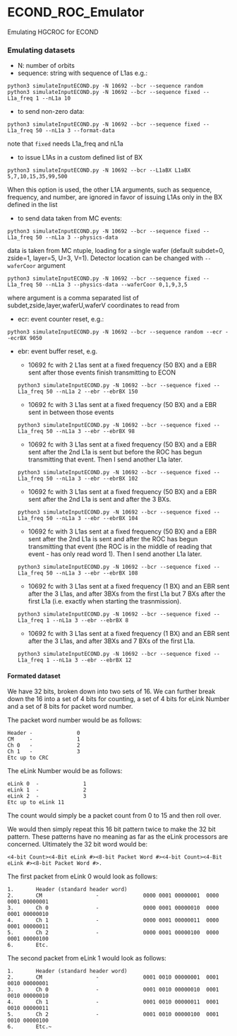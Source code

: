 # ECOND_ROC_Emulator
Emulating HGCROC for ECOND 

### Emulating datasets
- N: number of orbits
- sequence: string with sequence of L1as e.g.:
```
python3 simulateInputECOND.py -N 10692 --bcr --sequence random 
python3 simulateInputECOND.py -N 10692 --bcr --sequence fixed --L1a_freq 1 --nL1a 10
```
- to send non-zero data:
```
python3 simulateInputECOND.py -N 10692 --bcr --sequence fixed --L1a_freq 50 --nL1a 3 --format-data
```
note that `fixed` needs L1a_freq and nL1a

- to issue L1As in a custom defined list of BX
```
python3 simulateInputECOND.py -N 10692 --bcr --L1aBX L1aBX 5,7,10,15,35,99,500
```
When this option is used, the other L1A arguments, such as sequence, frequency, and number, are ignored in favor of issuing L1As only in the BX defined in the list

- to send data taken from MC events:
```
python3 simulateInputECOND.py -N 10692 --bcr --sequence fixed --L1a_freq 50 --nL1a 3 --physics-data
```
data is taken from MC ntuple, loading for a single wafer (default subdet=0, zside=1, layer=5, U=3, V=1).  Detector location can be changed with `--waferCoor` argument
```
python3 simulateInputECOND.py -N 10692 --bcr --sequence fixed --L1a_freq 50 --nL1a 3 --physics-data --waferCoor 0,1,9,3,5
```
where argument is a comma separated list of subdet,zside,layer,waferU,waferV coordinates to read from

- ecr: event counter reset, e.g.:
```
python3 simulateInputECOND.py -N 10692 --bcr --sequence random --ecr --ecrBX 9050 
```
- ebr: event buffer reset, e.g.
  - 10692 fc with 2 L1as sent at a fixed frequency (50 BX) and a EBR sent after those events finish transmitting to ECON
  
  ```python3 simulateInputECOND.py -N 10692 --bcr --sequence fixed --L1a_freq 50 --nL1a 2 --ebr --ebrBX 150```
  - 10692 fc with 3 L1as sent at a fixed frequency (50 BX) and a EBR sent in between those events 
  
  ```python3 simulateInputECOND.py -N 10692 --bcr --sequence fixed --L1a_freq 50 --nL1a 3 --ebr --ebrBX 98```
  
  - 10692 fc with 3 L1as sent at a fixed frequency (50 BX) and a EBR sent after the 2nd L1a is sent but before the ROC has begun transmitting that event. Then I send another L1a later.
  
  ```python3 simulateInputECOND.py -N 10692 --bcr --sequence fixed --L1a_freq 50 --nL1a 3 --ebr --ebrBX 102```

  -  10692 fc with 3 L1as sent at a fixed frequency (50 BX) and a EBR sent after the 2nd L1a is sent and after the 3 BXs.

  ```python3 simulateInputECOND.py -N 10692 --bcr --sequence fixed --L1a_freq 50 --nL1a 3 --ebr --ebrBX 104```
  
  - 10692 fc with 3 L1as sent at a fixed frequency (50 BX) and a EBR sent after the 2nd L1a is sent and after the ROC has begun transmitting that event (the ROC is in the middle of reading that event - has only read word 1). Then I send another L1a later.
  
  ```python3 simulateInputECOND.py -N 10692 --bcr --sequence fixed --L1a_freq 50 --nL1a 3 --ebr --ebrBX 108```

  -  10692 fc with 3 L1as sent at a fixed frequency (1 BX) and an EBR sent after the 3 L1as, and after 3BXs from the first L1a but 7 BXs after the first L1a (i.e. exactly when starting the trasnmission).

  ```python3 simulateInputECOND.py -N 10692 --bcr --sequence fixed --L1a_freq 1 --nL1a 3 --ebr --ebrBX 8```

  - 10692 fc with 3 L1as sent at a fixed frequency (1 BX) and an EBR sent after the 3 L1as, and after 3BXs and 7 BXs of the first L1a.

  ```python3 simulateInputECOND.py -N 10692 --bcr --sequence fixed --L1a_freq 1 --nL1a 3 --ebr --ebrBX 12```

#### Formated dataset
We have 32 bits, broken down into two sets of 16.  We can further break down the 16 into a set of 4 bits for counting, a set of 4 bits for eLink Number and a set of 8 bits for packet word number.

The packet word number would be as follows:
```
Header -              0
CM     -              1
Ch 0   -              2
Ch 1   -              3
Etc up to CRC
````
 
The eLink Number would be as follows:
```
eLink 0  -              1
eLink 1  -              2
eLink 2  -              3
Etc up to eLink 11
```

The count would simply be a packet count from 0 to 15 and then roll over. 

We would then simply repeat this 16 bit pattern twice to make the 32 bit pattern.
These patterns have no meaning as far as the eLink processors are concerned.
Ultimately the 32 bit word would be:

```
<4-bit Count><4-Bit eLink #><8-bit Packet Word #><4-bit Count><4-Bit eLink #><8-bit Packet Word #>. 
```

The first packet from eLink 0 would look as follows:
```
1.       Header (standard header word)
2.       CM                 -              0000 0001 00000001  0000 0001 00000001
3.       Ch 0               -              0000 0001 00000010  0000 0001 00000010
4.       Ch 1               -              0000 0001 00000011  0000 0001 00000011
5.       Ch 2               -              0000 0001 00000100  0000 0001 00000100
6.       Etc.
```

The second packet from eLink 1 would look as follows:
```
1.       Header (standard header word)
2.       CM                 -              0001 0010 00000001  0001 0010 00000001
3.       Ch 0               -              0001 0010 00000010  0001 0010 00000010
4.       Ch 1               -              0001 0010 00000011  0001 0010 00000011
5.       Ch 2               -              0001 0010 00000100  0001 0010 00000100
6.       Etc.~
```